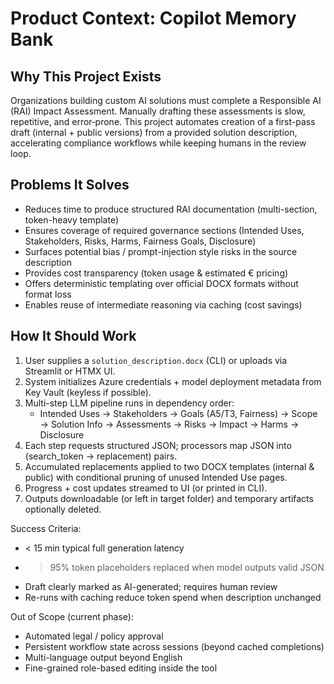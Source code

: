 # Product Context: Copilot Memory Bank

## Why This Project Exists

Organizations building custom AI solutions must complete a Responsible AI (RAI) Impact Assessment. Manually drafting these assessments is slow, repetitive, and error‑prone. This project automates creation of a first-pass draft (internal + public versions) from a provided solution description, accelerating compliance workflows while keeping humans in the review loop.

## Problems It Solves

- Reduces time to produce structured RAI documentation (multi-section, token-heavy template)
- Ensures coverage of required governance sections (Intended Uses, Stakeholders, Risks, Harms, Fairness Goals, Disclosure)
- Surfaces potential bias / prompt-injection style risks in the source description
- Provides cost transparency (token usage & estimated € pricing)
- Offers deterministic templating over official DOCX formats without format loss
- Enables reuse of intermediate reasoning via caching (cost savings)

## How It Should Work

1. User supplies a `solution_description.docx` (CLI) or uploads via Streamlit or HTMX UI.
2. System initializes Azure credentials + model deployment metadata from Key Vault (keyless if possible).
3. Multi-step LLM pipeline runs in dependency order:
	- Intended Uses → Stakeholders → Goals (A5/T3, Fairness) → Scope → Solution Info → Assessments → Risks → Impact → Harms → Disclosure
4. Each step requests structured JSON; processors map JSON into (search_token → replacement) pairs.
5. Accumulated replacements applied to two DOCX templates (internal & public) with conditional pruning of unused Intended Use pages.
6. Progress + cost updates streamed to UI (or printed in CLI).
7. Outputs downloadable (or left in target folder) and temporary artifacts optionally deleted.

Success Criteria:
- < 15 min typical full generation latency
- > 95% token placeholders replaced when model outputs valid JSON
- Draft clearly marked as AI-generated; requires human review
- Re-runs with caching reduce token spend when description unchanged

Out of Scope (current phase):
- Automated legal / policy approval
- Persistent workflow state across sessions (beyond cached completions)
- Multi-language output beyond English
- Fine-grained role-based editing inside the tool

